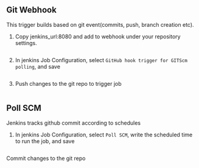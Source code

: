 ## Git Webhook
This trigger builds based on git event(commits, push, branch creation etc).

1. Copy jenkins_url:8080 and add to webhook under your repository settings.

![]()

2. In jenkins Job Configuration, select `GitHub hook trigger for GITScm polling`, and save

![]()

3. Push changes to the git repo to trigger job

![]()

## Poll SCM
Jenkins tracks github commit according to schedules

1. In jenkins Job Configuration, select `Poll SCM`, write the scheduled time to run the job, and save

![]()

Commit changes to the git repo

